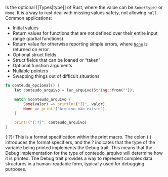 Is the optional [[Types|type]] of Rust, where the value can be `Some(type)` or `None`. It is a way to rust deal with missing values safety, not allowing `null`. Common applications:

- Initial values
- Return values for functions that are not defined over their entire input range (partial functions)
- Return value for otherwise reporting simple errors, where [`None`](https://doc.rust-lang.org/std/option/enum.Option.html#variant.None "variant std::option::Option::None") is returned on error
- Optional struct fields
- Struct fields that can be loaned or “taken”
- Optional function arguments
- Nullable pointers
- Swapping things out of difficult situations

```rust
fn conteudo_opcional() {
    let conteudo_arquivo = ler_arquivo(String::from(""));

    match &conteudo_arquivo {
        Some(valor) => println!("{}", valor),
        None => print!("Arquivo não existe"),
    }

    print!("{:?}", conteudo_arquivo)
}
```

{:?}: This is a format specification within the print macro. The colon (:) introduces the format specifiers, and the ? indicates that the type of the variable being printed implements the Debug trait. This means that the Debug implementation for the type of conteudo_arquivo will determine how it is printed. The Debug trait provides a way to represent complex data structures in a human-readable form, typically used for debugging purposes.